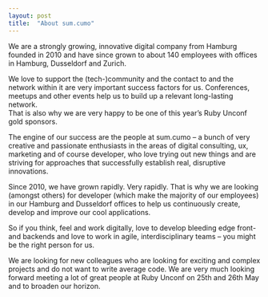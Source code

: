 ```yaml
---
layout: post
title:  "About sum.cumo"
---
```

We are a strongly growing, innovative digital company from Hamburg founded in 2010 and have since grown to about 140 employees with offices in Hamburg, Dusseldorf and Zurich.

We love to support the (tech-)community and the contact to and the network within it are very important success factors for us. Conferences, meetups and other events help us to build up a relevant long-lasting network.  
That is also why we are very happy to be one of this year’s Ruby Unconf gold sponsors.

The engine of our success are the people at sum.cumo – a bunch of very creative and passionate enthusiasts in the areas of digital consulting, ux, marketing and of course developer, who love trying out new things and are striving for approaches that successfully establish real, disruptive innovations.


Since 2010, we have grown rapidly. Very rapidly. That is why we are looking (amongst others) for developer (which make the majority of our employees) in our Hamburg and Dusseldorf offices to help us continuously create, develop and improve our cool applications.

So if you think, feel and work digitally, love to develop bleeding edge front- and backends and love to work in agile, interdisciplinary teams – you might be the right person for us.

We are looking for new colleagues who are looking for exciting and complex projects and do not want to write average code. We are very much looking forward meeting a lot of great people at Ruby Unconf on 25th and 26th May and to broaden our horizon.
